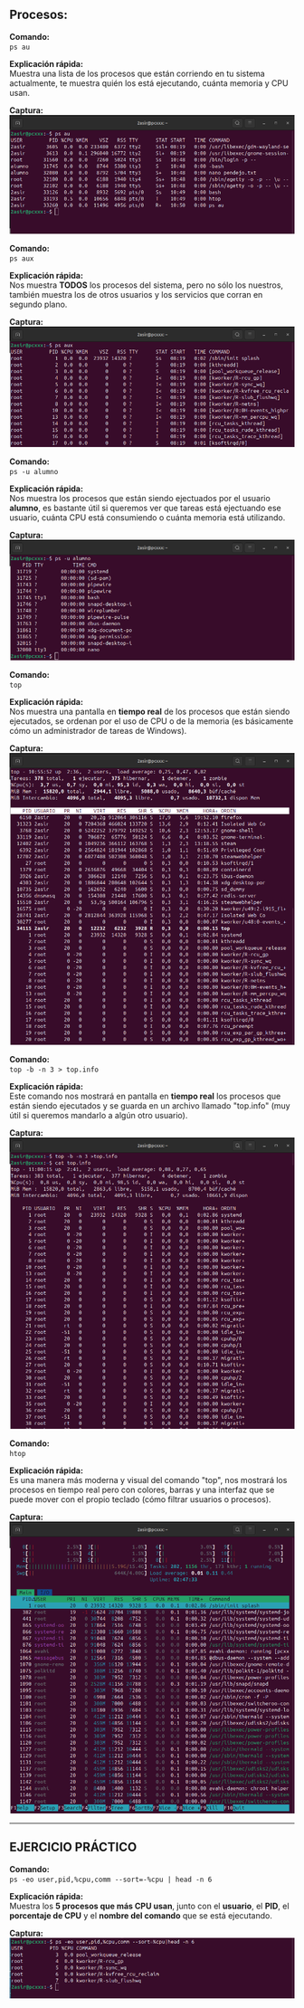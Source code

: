 ##  Procesos:

**Comando:**  
`ps au`

**Explicación rápida:**  
Muestra una lista de los procesos que están corriendo en tu sistema actualmente, te muestra quién los está ejecutando, cuánta memoria y CPU usan.

**Captura:**  
![PS1](img/PS1.png)

**Comando:**  
`ps aux`

**Explicación rápida:**  
Nos muestra **TODOS** los procesos del sistema, pero no sólo los nuestros, también muestra los de otros usuarios y los servicios que corran en segundo plano. 

**Captura:**  
![PS2](img/PS2.png)

**Comando:**  
`ps -u alumno`

**Explicación rápida:**  
Nos muestra los procesos que están siendo ejectuados por el usuario **alumno**, es bastante útil si queremos ver que tareas está ejectuando ese usuario, cuánta CPU está consumiendo o cuánta memoria está utilizando.

**Captura:**  
![PS3](img/PS3.png)

**Comando:**  
`top`

**Explicación rápida:**  
Nos muestra una pantalla en **tiempo real** de los procesos que están siendo ejecutados, se ordenan por el uso de CPU o de la memoria (es básicamente cómo un administrador de tareas de Windows).

**Captura:**  
![TOP1](img/TOP1.png)

**Comando:**  
`top -b -n 3 > top.info`

**Explicación rápida:**  
Este comando nos mostrará en pantalla en **tiempo real** los procesos que están siendo ejecutados y se guarda en un archivo llamado "top.info" (muy útil si queremos mandarlo a algún otro usuario).

**Captura:**  
![TOP2](img/TOP2.png)

**Comando:**  
`htop`

**Explicación rápida:**  
Es una manera más moderna y visual del comando "top", nos mostrará los procesos en tiempo real pero con colores, barras y una interfaz que se puede mover con el propio teclado (cómo filtrar usuarios o procesos).

**Captura:**  
![TOP3](img/TOP3.png)

---

## EJERCICIO PRÁCTICO

**Comando:**  
`ps -eo user,pid,%cpu,comm --sort=-%cpu | head -n 6`

**Explicación rápida:**  
Muestra los **5 procesos que más CPU usan**, junto con el **usuario**, el **PID**, el **porcentaje de CPU** y el **nombre del comando** que se está ejecutando.

**Captura:**  
![EJ1](img/EJ1.png)

